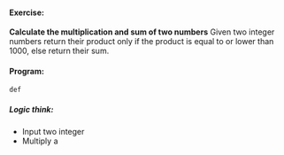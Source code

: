
#### Exercise:
**Calculate the multiplication and sum of two numbers**
Given two integer numbers return their product only if the product is equal to or lower than 1000, else return their sum.

#### Program:
```
def 
```

##### Logic think:
* Input two integer
* Multiply a 